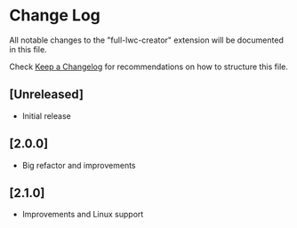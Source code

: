 # Change Log

All notable changes to the "full-lwc-creator" extension will be documented in this file.

Check [Keep a Changelog](http://keepachangelog.com/) for recommendations on how to structure this file.

## [Unreleased]

-   Initial release

## [2.0.0]

-   Big refactor and improvements

## [2.1.0]

-   Improvements and Linux support